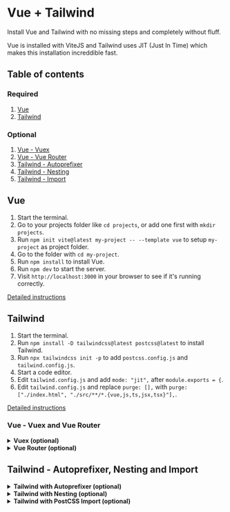 # Vue + Tailwind

Install Vue and Tailwind with no missing steps and completely without fluff.

Vue is installed with ViteJS and Tailwind uses JIT (Just In Time) which makes this installation increddible fast.

## Table of contents

### Required

1. [Vue](#vue)
1. [Tailwind](#tailwind)

### Optional

1. [Vue - Vuex](#vue---vuex-and-vue-router)
1. [Vue - Vue Router](#vue---vuex-and-vue-router)
1. [Tailwind - Autoprefixer](#tailwind---autoprefixer-nesting-and-import)
1. [Tailwind - Nesting](#tailwind---autoprefixer-nesting-and-import)
1. [Tailwind - Import](#tailwind---autoprefixer-nesting-and-import)

<!--

## Setup environment

1. [NodeJS](chapters/environment/NODEJS.md)
1. [NPM](chapters/environment/NPM.md)

-->

## Vue

1. Start the terminal.
1. Go to your projects folder like `cd projects`, or add one first with `mkdir projects`.
1. Run `npm init vite@latest my-project -- --template vue` to setup `my-project` as project folder.
1. Go to the folder with `cd my-project`.
1. Run `npm install` to install Vue.
1. Run `npm dev` to start the server.
1. Visit `http://localhost:3000` in your browser to see if it's running correctly.

[Detailed instructions](chapters/vue/VUE.md)

## Tailwind

1. Start the terminal.
1. Run `npm install -D tailwindcss@latest postcss@latest` to install Tailwind.
1. Run `npx tailwindcss init -p` to add `postcss.config.js` and `tailwind.config.js`.
1. Start a code editor.
1. Edit `tailwind.config.js` and add `mode: "jit",` after `module.exports = {`.
1. Edit `tailwind.config.js` and replace `purge: [],` with `purge: ["./index.html", "./src/**/*.{vue,js,ts,jsx,tsx}"],`.

[Detailed instructions](chapters/tailwind/TAILWIND.md)

### Vue - Vuex and Vue Router

<details>
  <summary><strong>Vuex (optional)</strong></summary>

1. Start the terminal.
1. Go to your store folder like `cd projects/my-project` if you are not there already.
1. Add a new folder with `mkdir store` to add a location for your store.
1. Start your code editor.
1. Add a new file `index.js` and place it in your `store` folder.

EJ KLAR!!!

[Detailed instructions](chapters/vue/VUEX.md)

</details>
<details>
  <summary><strong>Vue Router (optional)</strong></summary>

[Detailed instructions)](chapters/vue/VUE-ROUTER.md)

</details>

## Tailwind - Autoprefixer, Nesting and Import

<details>
  <summary><strong>Tailwind with Autoprefixer (optional)</strong></summary>

### Autoprefixer

1. Run `npm install -D autoprefixer@latest` in the terminal to install Autoprefixer.
1. Edit `postcss.config.js` and add `require("autoprefixer"),` after `require("tailwindcss"),`.

[Detailed instructions](chapters/tailwind/AUTOPREFIXER.md)

</details>
<details>
  <summary><strong>Tailwind with Nesting (optional)</strong></summary>

1. Edit `postcss.config.js` and add `require("tailwindcss/nesting"),` just before `require("tailwindcss"),`.

[Detailed instructions)](chapters/tailwind/NESTING.md)

</details>
<details>
  <summary><strong>Tailwind with PostCSS Import (optional)</strong></summary>

[Detailed instructions](chapters/tailwind/POSTCSS-IMPORT.md)

</details>

